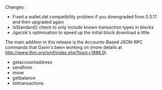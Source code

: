 Changes:
* Fixed a wallet.dat compatibility problem if you downgraded from 0.3.17 and then upgraded again
* IsStandard() check to only include known transaction types in blocks
* Jgarzik's optimisation to speed up the initial block download a little

The main addition in this release is the Accounts-Based JSON-RPC commands that Gavin's been working on (more details at http://www.thm.org/smf/index.php?topic=1886.0).  
* getaccountaddress
* sendfrom
* move
* getbalance
* listtransactions
